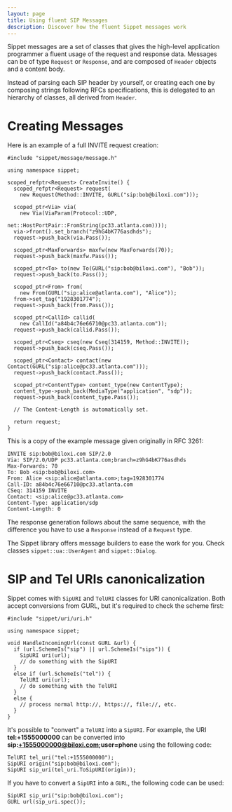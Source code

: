 ```yaml
---
layout: page
title: Using fluent SIP Messages
description: Discover how the fluent Sippet messages work
---
```


Sippet messages are a set of classes that gives the high-level application
programmer a fluent usage of the request and response data. Messages can be of
type `Request` or `Response`, and are composed of `Header` objects and a
content body.

Instead of parsing each SIP header by yourself, or creating each one by
composing strings following RFCs specifications, this is delegated to an
hierarchy of classes, all derived from `Header`.


# Creating Messages

Here is an example of a full INVITE request creation:

    #include "sippet/message/message.h"

    using namespace sippet;

    scoped_refptr<Request> CreateInvite() {
      scoped_refptr<Request> request(
        new Request(Method::INVITE, GURL("sip:bob@biloxi.com")));

      scoped_ptr<Via> via(
        new Via(ViaParam(Protocol::UDP,
                         net::HostPortPair::FromString(pc33.atlanta.com))));
      via->front().set_branch("z9hG4bK776asdhds");
      request->push_back(via.Pass());

      scoped_ptr<MaxForwards> maxfw(new MaxForwards(70));
      request->push_back(maxfw.Pass());

      scoped_ptr<To> to(new To(GURL("sip:bob@biloxi.com"), "Bob"));
      request->push_back(to.Pass());

      scoped_ptr<From> from(
        new From(GURL("sip:alice@atlanta.com"), "Alice"));
      from->set_tag("1928301774");
      request->push_back(from.Pass());

      scoped_ptr<CallId> callid(
        new CallId("a84b4c76e66710@pc33.atlanta.com"));
      request->push_back(callid.Pass());

      scoped_ptr<Cseq> cseq(new Cseq(314159, Method::INVITE));
      request->push_back(cseq.Pass());

      scoped_ptr<Contact> contact(new Contact(GURL("sip:alice@pc33.atlanta.com")));
      request->push_back(contact.Pass());

      scoped_ptr<ContentType> content_type(new ContentType);
      content_type->push_back(MediaType("application", "sdp"));
      request->push_back(content_type.Pass());

      // The Content-Length is automatically set.

      return request;
    }

This is a copy of the example message given originally in RFC 3261:

    INVITE sip:bob@biloxi.com SIP/2.0
    Via: SIP/2.0/UDP pc33.atlanta.com;branch=z9hG4bK776asdhds
    Max-Forwards: 70
    To: Bob <sip:bob@biloxi.com>
    From: Alice <sip:alice@atlanta.com>;tag=1928301774
    Call-ID: a84b4c76e66710@pc33.atlanta.com
    CSeq: 314159 INVITE
    Contact: <sip:alice@pc33.atlanta.com>
    Content-Type: application/sdp
    Content-Length: 0

The response generation follows about the same sequence, with the difference
you have to use a `Response` instead of a `Request` type.

The Sippet library offers message builders to ease the work for you. Check
classes `sippet::ua::UserAgent` and `sippet::Dialog`.


# SIP and Tel URIs canonicalization

Sippet comes with `SipURI` and `TelURI` classes for URI canonicalization. Both
accept conversions from GURL, but it's required to check the scheme first:

    #include "sippet/uri/uri.h"

    using namespace sippet;

    void HandleIncomingUrl(const GURL &url) {
      if (url.SchemeIs("sip") || url.SchemeIs("sips")) {
        SipURI uri(url);
        // do something with the SipURI
      }
      else if (url.SchemeIs("tel")) {
        TelURI uri(url);
        // do something with the TelURI
      }
      else {
        // process normal http://, https://, file://, etc.
      }
    }

It's possible to "convert" a `TelURI` into a `SipURI`. For example, the URI
**tel:+1555000000** can be converted into
**sip:+1555000000@biloxi.com;user=phone** using the following code:

    TelURI tel_uri("tel:+1555000000");
    SipURI origin("sip:bob@biloxi.com");
    SipURI sip_uri(tel_uri.ToSipURI(origin));

If you have to convert a `SipURI` into a `GURL`, the following code can be
used:

    SipURI sip_uri("sip:bob@biloxi.com");
    GURL url(sip_uri.spec());

